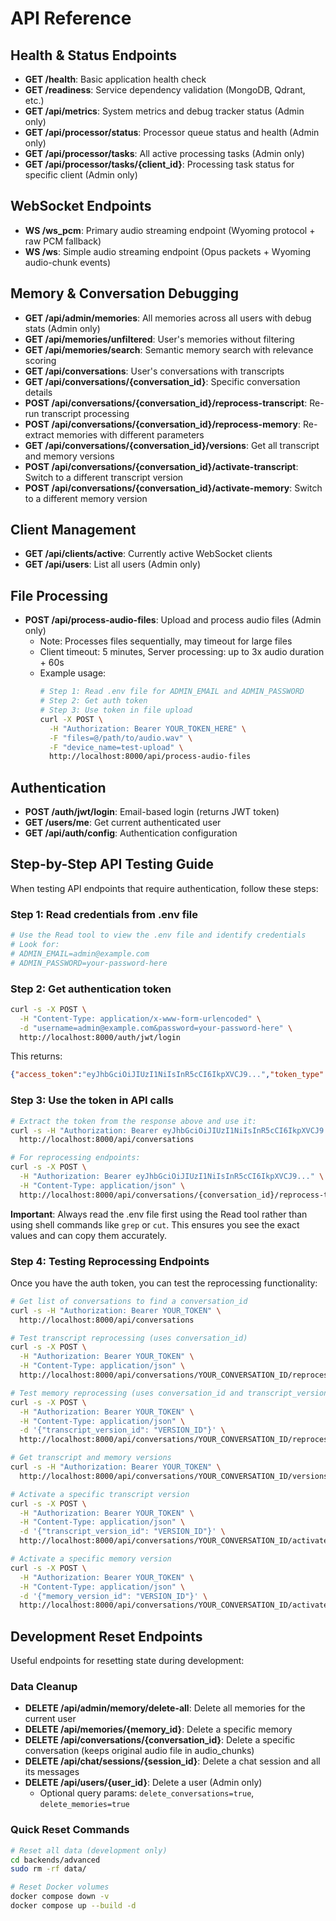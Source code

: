 # API Reference

## Health & Status Endpoints
- **GET /health**: Basic application health check
- **GET /readiness**: Service dependency validation (MongoDB, Qdrant, etc.)
- **GET /api/metrics**: System metrics and debug tracker status (Admin only)
- **GET /api/processor/status**: Processor queue status and health (Admin only)
- **GET /api/processor/tasks**: All active processing tasks (Admin only)
- **GET /api/processor/tasks/{client_id}**: Processing task status for specific client (Admin only)

## WebSocket Endpoints
- **WS /ws_pcm**: Primary audio streaming endpoint (Wyoming protocol + raw PCM fallback)
- **WS /ws**: Simple audio streaming endpoint (Opus packets + Wyoming audio-chunk events)

## Memory & Conversation Debugging
- **GET /api/admin/memories**: All memories across all users with debug stats (Admin only)
- **GET /api/memories/unfiltered**: User's memories without filtering
- **GET /api/memories/search**: Semantic memory search with relevance scoring
- **GET /api/conversations**: User's conversations with transcripts
- **GET /api/conversations/{conversation_id}**: Specific conversation details
- **POST /api/conversations/{conversation_id}/reprocess-transcript**: Re-run transcript processing
- **POST /api/conversations/{conversation_id}/reprocess-memory**: Re-extract memories with different parameters
- **GET /api/conversations/{conversation_id}/versions**: Get all transcript and memory versions
- **POST /api/conversations/{conversation_id}/activate-transcript**: Switch to a different transcript version
- **POST /api/conversations/{conversation_id}/activate-memory**: Switch to a different memory version

## Client Management
- **GET /api/clients/active**: Currently active WebSocket clients
- **GET /api/users**: List all users (Admin only)

## File Processing
- **POST /api/process-audio-files**: Upload and process audio files (Admin only)
  - Note: Processes files sequentially, may timeout for large files
  - Client timeout: 5 minutes, Server processing: up to 3x audio duration + 60s
  - Example usage:
    ```bash
    # Step 1: Read .env file for ADMIN_EMAIL and ADMIN_PASSWORD
    # Step 2: Get auth token
    # Step 3: Use token in file upload
    curl -X POST \
      -H "Authorization: Bearer YOUR_TOKEN_HERE" \
      -F "files=@/path/to/audio.wav" \
      -F "device_name=test-upload" \
      http://localhost:8000/api/process-audio-files
    ```

## Authentication
- **POST /auth/jwt/login**: Email-based login (returns JWT token)
- **GET /users/me**: Get current authenticated user
- **GET /api/auth/config**: Authentication configuration

## Step-by-Step API Testing Guide

When testing API endpoints that require authentication, follow these steps:

### Step 1: Read credentials from .env file
```bash
# Use the Read tool to view the .env file and identify credentials
# Look for:
# ADMIN_EMAIL=admin@example.com
# ADMIN_PASSWORD=your-password-here
```

### Step 2: Get authentication token
```bash
curl -s -X POST \
  -H "Content-Type: application/x-www-form-urlencoded" \
  -d "username=admin@example.com&password=your-password-here" \
  http://localhost:8000/auth/jwt/login
```
This returns:
```json
{"access_token":"eyJhbGciOiJIUzI1NiIsInR5cCI6IkpXVCJ9...","token_type":"bearer"}
```

### Step 3: Use the token in API calls
```bash
# Extract the token from the response above and use it:
curl -s -H "Authorization: Bearer eyJhbGciOiJIUzI1NiIsInR5cCI6IkpXVCJ9..." \
  http://localhost:8000/api/conversations

# For reprocessing endpoints:
curl -s -X POST \
  -H "Authorization: Bearer eyJhbGciOiJIUzI1NiIsInR5cCI6IkpXVCJ9..." \
  -H "Content-Type: application/json" \
  http://localhost:8000/api/conversations/{conversation_id}/reprocess-transcript
```

**Important**: Always read the .env file first using the Read tool rather than using shell commands like `grep` or `cut`. This ensures you see the exact values and can copy them accurately.

### Step 4: Testing Reprocessing Endpoints
Once you have the auth token, you can test the reprocessing functionality:

```bash
# Get list of conversations to find a conversation_id
curl -s -H "Authorization: Bearer YOUR_TOKEN" \
  http://localhost:8000/api/conversations

# Test transcript reprocessing (uses conversation_id)
curl -s -X POST \
  -H "Authorization: Bearer YOUR_TOKEN" \
  -H "Content-Type: application/json" \
  http://localhost:8000/api/conversations/YOUR_CONVERSATION_ID/reprocess-transcript

# Test memory reprocessing (uses conversation_id and transcript_version_id)
curl -s -X POST \
  -H "Authorization: Bearer YOUR_TOKEN" \
  -H "Content-Type: application/json" \
  -d '{"transcript_version_id": "VERSION_ID"}' \
  http://localhost:8000/api/conversations/YOUR_CONVERSATION_ID/reprocess-memory

# Get transcript and memory versions
curl -s -H "Authorization: Bearer YOUR_TOKEN" \
  http://localhost:8000/api/conversations/YOUR_CONVERSATION_ID/versions

# Activate a specific transcript version
curl -s -X POST \
  -H "Authorization: Bearer YOUR_TOKEN" \
  -H "Content-Type: application/json" \
  -d '{"transcript_version_id": "VERSION_ID"}' \
  http://localhost:8000/api/conversations/YOUR_CONVERSATION_ID/activate-transcript

# Activate a specific memory version
curl -s -X POST \
  -H "Authorization: Bearer YOUR_TOKEN" \
  -H "Content-Type: application/json" \
  -d '{"memory_version_id": "VERSION_ID"}' \
  http://localhost:8000/api/conversations/YOUR_CONVERSATION_ID/activate-memory
```

## Development Reset Endpoints
Useful endpoints for resetting state during development:

### Data Cleanup
- **DELETE /api/admin/memory/delete-all**: Delete all memories for the current user
- **DELETE /api/memories/{memory_id}**: Delete a specific memory
- **DELETE /api/conversations/{conversation_id}**: Delete a specific conversation (keeps original audio file in audio_chunks)
- **DELETE /api/chat/sessions/{session_id}**: Delete a chat session and all its messages
- **DELETE /api/users/{user_id}**: Delete a user (Admin only)
  - Optional query params: `delete_conversations=true`, `delete_memories=true`

### Quick Reset Commands
```bash
# Reset all data (development only)
cd backends/advanced
sudo rm -rf data/

# Reset Docker volumes
docker compose down -v
docker compose up --build -d
```